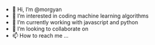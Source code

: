 - 👋 Hi, I’m @morgyan
- 👀 I’m interested in coding machine learning algorithms
- 🌱 I’m currently working with javascript and python 
- 💞️ I’m looking to collaborate on  
- 📫 How to reach me ...

<!---
morgyan/morgyan is a ✨ special ✨ repository because its `README.md` (this file) appears on your GitHub profile.
You can click the Preview link to take a look at your changes.
--->
